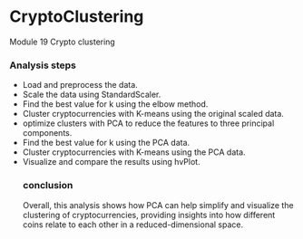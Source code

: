 # CryptoClustering
Module 19 Crypto clustering
### Analysis steps
* Load and preprocess the data.
* Scale the data using StandardScaler.
* Find the best value for k using the elbow method.
* Cluster cryptocurrencies with K-means using the original scaled data.
* optimize clusters with PCA to reduce the features to three principal components.
* Find the best value for k using the PCA data.
* Cluster cryptocurrencies with K-means using the PCA data.
* Visualize and compare the results using hvPlot.
  ### conclusion
  Overall, this analysis shows how PCA can help simplify and visualize the clustering of cryptocurrencies, providing insights into how different coins relate to each other in a reduced-dimensional space.
